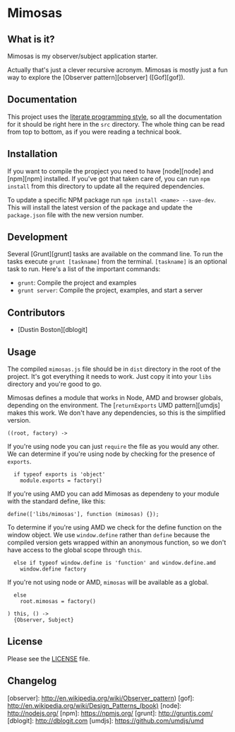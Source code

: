 Mimosas
=======

What is it?
-----------

Mimosas is my observer/subject application starter. 

Actually that's just a clever recursive acronym. Mimosas is mostly just a fun 
way to explore the [Observer pattern][observer] ([Gof][gof]).

Documentation
-------------

This project uses the [literate programming style][literate], so all the
documentation for it should be right here in the `src` directory. The whole 
thing can be read from top to bottom, as if you were reading a technical book.

Installation
------------

If you want to compile the propject you need to have [node][node] and [npm][npm]
installed. If you've got that taken care of, you can run `npm install` from this
directory to update all the required dependencies. 

To update a specific NPM package run `npm install <name> --save-dev`. This will
install the latest version of the package and update the `package.json` file with
the new version number.

Development
-----------

Several [Grunt][grunt] tasks are available on the command line. To run the tasks
execute `grunt [taskname]` from the terminal. `[taskname]` is an optional task 
to run. Here's a list of the important commands:

* `grunt`: Compile the project and examples
* `grunt server`: Compile the project, examples, and start a server

Contributors
------------

* [Dustin Boston][dblogit]

Usage
-----

The compiled `mimosas.js` file should be in `dist` directory in the root of the
project. It's got everything it needs to work. Just copy it into your `libs`
directory and you're good to go.

Mimosas defines a module that works in Node, AMD and browser globals, depending
on the environment. The [`returnExports` UMD pattern][umdjs] makes this work.
We don't have any dependencies, so this is the simplified version.

    ((root, factory) ->

If you're using node you can just `require` the file as you would any other. We
can determine if you're using node by checking for the presence of `exports`.

      if typeof exports is 'object'
        module.exports = factory()

If you're using AMD you can add Mimosas as dependeny to your module with the 
standard define, like this: 

`define(['libs/mimosas'], function (mimosas) {});`

To determine if you're using AMD we check for the define function on the window
object. We use `window.define` rather than `define` because the compiled version
gets wrapped within an anonymous function, so we don't have access to the global
scope through `this`.

      else if typeof window.define is 'function' and window.define.amd
        window.define factory

If you're not using node or AMD, `mimosas` will be available as a global.

      else
        root.mimosas = factory()

    ) this, () ->
      {Observer, Subject}



License
-------

Please see the [LICENSE](../LICENSE) file.

Changelog
---------


[literate]: http://en.wikipedia.org/wiki/Literate_programming
[observer]: http://en.wikipedia.org/wiki/Observer_pattern)
[gof]: http://en.wikipedia.org/wiki/Design_Patterns_(book)
[node]: http://nodejs.org/
[npm]: https://npmjs.org/
[grunt]: http://gruntjs.com/
[dblogit]: http://dblogit.com
[umdjs]: https://github.com/umdjs/umd